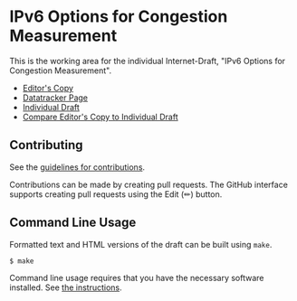 # IPv6 Options for Congestion Measurement

This is the working area for the individual Internet-Draft, "IPv6 Options for Congestion Measurement".

* [Editor's Copy](https://VMatrix1900.github.io/draft-congestion-measurement-ipv6-options/#go.draft-shi-ippm-congestion-measurement-ipv6-options.html)
* [Datatracker Page](https://datatracker.ietf.org/doc/draft-shi-ippm-congestion-measurement-ipv6-options)
* [Individual Draft](https://datatracker.ietf.org/doc/html/draft-shi-ippm-congestion-measurement-ipv6-options)
* [Compare Editor's Copy to Individual Draft](https://VMatrix1900.github.io/draft-congestion-measurement-ipv6-options/#go.draft-shi-ippm-congestion-measurement-ipv6-options.diff)


## Contributing

See the
[guidelines for contributions](https://github.com/VMatrix1900/draft-congestion-measurement-ipv6-options/blob/main/CONTRIBUTING.md).

Contributions can be made by creating pull requests.
The GitHub interface supports creating pull requests using the Edit (✏) button.


## Command Line Usage

Formatted text and HTML versions of the draft can be built using `make`.

```sh
$ make
```

Command line usage requires that you have the necessary software installed.  See
[the instructions](https://github.com/martinthomson/i-d-template/blob/main/doc/SETUP.md).

